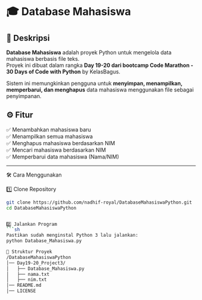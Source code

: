 # 🎓 Database Mahasiswa

## 📌 Deskripsi
**Database Mahasiswa** adalah proyek Python untuk mengelola data mahasiswa berbasis file teks.  
Proyek ini dibuat dalam rangka **Day 19-20 dari bootcamp Code Marathon - 30 Days of Code with Python** by KelasBagus.  

Sistem ini memungkinkan pengguna untuk **menyimpan, menampilkan, memperbarui, dan menghapus** data mahasiswa menggunakan file sebagai penyimpanan.

## ⚙️ Fitur
✅ Menambahkan mahasiswa baru  
✅ Menampilkan semua mahasiswa  
✅ Menghapus mahasiswa berdasarkan NIM  
✅ Mencari mahasiswa berdasarkan NIM  
✅ Memperbarui data mahasiswa (Nama/NIM)  

---

🛠️ Cara Menggunakan

1️⃣ Clone Repository
```sh
git clone https://github.com/nadhif-royal/DatabaseMahasiswaPython.git
cd DatabaseMahasiswaPython


2️⃣ Jalankan Program
```sh
Pastikan sudah menginstal Python 3 lalu jalankan:
python Database_Mahasiswa.py

📂 Struktur Proyek
/DatabaseMahasiswaPython
│── Day19-20_Project3/
│   ├── Database_Mahasiswa.py
│   ├── nama.txt
│   ├── nim.txt
│── README.md
│── LICENSE
